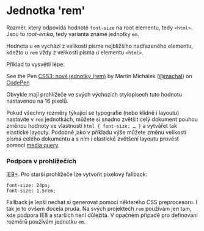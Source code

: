Jednotka 'rem'
============
    
  
Rozměr, který odpovídá hodnotě `font-size` na root elementu, tedy `<html>`. Jsou to *root-emka*, tedy varianta známé jednotky `em`. 

Hodnota u `em` vychází z velikosti písma nejbližšího nadřazeného elementu, kdežto u `rem` vždy z velikosti písma u elementu `<html>`.

Příklad to vysvětlí lépe:
  
<p data-height="206" data-theme-id="502" data-slug-hash="mnbaA" data-user="machal" data-default-tab="result" class='codepen'>See the Pen <a href='http://codepen.io/machal/pen/mnbaA'>CSS3: nové jednotky (rem)</a> by Martin Michálek (<a href='http://codepen.io/machal'>@machal</a>) on <a href='http://codepen.io'>CodePen</a></p>
<script async src="http://codepen.io/assets/embed/ei.js"></script>

Obvykle mají prohlížeče ve svých výchozích stylopisech tuto hodnotu nastavenou na 16 pixelů. 

Pokud všechny rozměry týkající se typografie (nebo klidně i layoutu) nastavíte v `rem` jednotkách, můžete si snadno zvětšit celý dokument pouhou změnou hodnoty ve vlastnosti `html { font-size: … }` a vytvářet tak elastické layouty. Podobně jako v příkladu výše můžete změnu velikosti písma celého dokumentu a s ním i elastické zvětšení layoutu provést pomocí [media query](css3-media-queries.md).
  
### Podpora v prohlížečích

[IE9+](http://caniuse.com/rem). Pro starší prohlížeče lze vytvořit pixelový fallback:

	font-size: 24px;
	font-size: 1.5rem;

Fallback je lepší nechat si generovat pomocí některého CSS preprocesoru. I tak je to ovšem docela pruda. Na svých projektech `rem` používám jen tam, kde podpora IE8 a starších není důležitá. V opačném případě pro definovaní rozměrů používám jednotku `em`.

